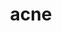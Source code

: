 ---
category: 4-letters
denotation: point
name: acne
reference_link: https://www.etymonline.com/word/acne
root_language: Greek
root_name: akme
title: acne
type: free
word_sums:
- respelling: acne
  sum: Acne
- respelling: acned
  sum: Acne + ed
---